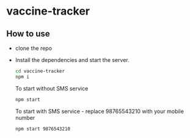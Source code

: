 # vaccine-tracker

## How to use

* clone the repo
* Install the dependencies and start the server.

    ```sh
    cd vaccine-tracker
    npm i
    ```
    To start without SMS service
    ```sh
    npm start
    ```
    To start with SMS service - replace 98765543210 with your mobile number
    ```sh
    npm start 9876543210
    ```